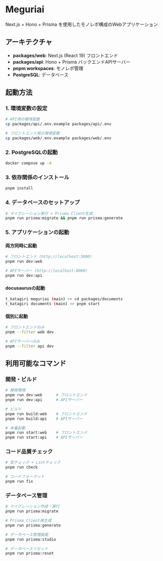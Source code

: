 # Meguriai

Next.js + Hono + Prisma を使用したモノレポ構成のWebアプリケーション

## アーキテクチャ

- **packages/web**: Next.js (React 19) フロントエンド
- **packages/api**: Hono + Prisma バックエンドAPIサーバー
- **pnpm workspaces**: モノレポ管理
- **PostgreSQL**: データベース

## 起動方法

### 1. 環境変数の設定
```bash
# API用の環境変数
cp packages/api/.env.example packages/api/.env

# フロントエンド用の環境変数  
cp packages/web/.env.example packages/web/.env
```

### 2. PostgreSQLの起動
```bash
docker compose up -d
```

### 3. 依存関係のインストール
```bash
pnpm install
```

### 4. データベースのセットアップ
```bash
# マイグレーション実行 + Prisma Client生成
pnpm run prisma:migrate && pnpm run prisma:generate
```

### 5. アプリケーションの起動

#### 両方同時に起動
```bash
# フロントエンド (http://localhost:3000)
pnpm run dev:web

# APIサーバー (http://localhost:8000)  
pnpm run dev:api
```

#### docusaurusの起動
```bash
t_katagiri meguriai (main) >> cd packages/documents
t_katagiri documents (main) >> pnpm start
```

#### 個別に起動
```bash
# フロントエンドのみ
pnpm --filter web dev

# APIサーバーのみ
pnpm --filter api dev
```

## 利用可能なコマンド

### 開発・ビルド
```bash
# 開発環境
pnpm run dev:web      # フロントエンド
pnpm run dev:api      # APIサーバー

# ビルド
pnpm run build:web    # フロントエンド
pnpm run build:api    # APIサーバー

# 本番起動
pnpm run start:web    # フロントエンド
pnpm run start:api    # APIサーバー
```

### コード品質チェック
```bash
# 型チェック + Lintチェック
pnpm run check

# コードフォーマット
pnpm run fix
```

### データベース管理
```bash
# マイグレーション作成・実行
pnpm run prisma:migrate

# Prisma Client再生成
pnpm run prisma:generate

# データベース管理画面
pnpm run prisma:studio

# データベースリセット
pnpm run prisma:reset
```

